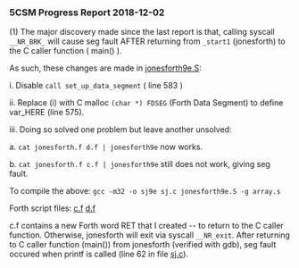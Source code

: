 ### 5CSM Progress Report 2018-12-02

(1) The major discovery made since the last report is that, calling syscall ```__NR_BRK_``` will cause seg fault AFTER returning from ```_start1``` (jonesforth) to the C caller function ( main() ).

As such, these changes are made in [jonesforth9e.S](https://github.com/udexon/5CSM/blob/master/jonesforth9e.S):

i. Disable ```call set_up_data_segment``` ( line 583 )

ii. Replace (i) with C malloc ```(char *) FDSEG``` (Forth Data Segment) to define var_HERE (line 575). 

iii. Doing so solved one problem but leave another unsolved:

a. ```cat jonesforth.f d.f | jonesforth9e``` now works.

b. ```cat jonesforth.f c.f | jonesforth9e``` still does not work, giving seg fault.

To compile the above:
```gcc -m32 -o sj9e sj.c jonesforth9e.S -g array.s```

Forth script files: [c.f](https://github.com/udexon/5CSM/blob/master/c.f) [d.f](https://github.com/udexon/5CSM/blob/master/d.f)

c.f contains a new Forth word RET that I created -- to return to the C caller function. Otherwise, jonesforth will exit via syscall    ```__NR_exit```. After returning to C caller function (main()) from jonesforth (verified with gdb), seg fault occured when printf is called (line 62 in file [sj.c](https://github.com/udexon/5CSM/blob/master/sj.c)).



